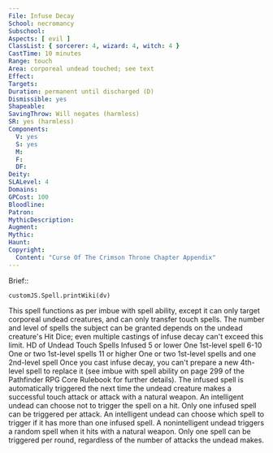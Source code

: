 ```yaml
---
File: Infuse Decay
School: necromancy
Subschool: 
Aspects: [ evil ]
ClassList: { sorcerer: 4, wizard: 4, witch: 4 }
CastTime: 10 minutes
Range: touch
Area: corporeal undead touched; see text
Effect: 
Targets: 
Duration: permanent until discharged (D)
Dismissible: yes
Shapeable: 
SavingThrow: Will negates (harmless)
SR: yes (harmless)
Components:
  V: yes
  S: yes
  M: 
  F: 
  DF: 
Deity: 
SLALevel: 4
Domains: 
GPCost: 100
Bloodline: 
Patron: 
MythicDescription: 
Augment: 
Mythic: 
Haunt: 
Copyright:
  Content: "Curse Of The Crimson Throne Chapter Appendix"
---
```

Brief:: 

```dataviewjs
customJS.Spell.printWiki(dv)
```

This spell functions as per imbue with spell ability, except it can only target corporeal undead creatures, and can only transfer touch spells. The number and level of spells the subject can be granted depends on the undead creature's Hit Dice; even multiple castings of infuse decay can't exceed this limit.  HD of Undead Touch Spells Infused  5 or lower One 1st-level spell  6-10 One or two 1st-level spells  11 or higher One or two 1st-level spells and one 2nd-level spell  Once you cast infuse decay, you can't prepare a new 4th-level spell to replace it (see imbue with spell ability on page 299 of the Pathfinder RPG Core Rulebook for further details). The infused spell is automatically triggered the next time the undead creature makes a successful touch attack or attack with a natural weapon. An intelligent undead can choose not to trigger the spell on a hit. Only one infused spell can be triggered per attack. An intelligent undead can choose which spell to trigger if it has more than one infused spell. A nonintelligent undead triggers a random spell when it hits with a natural weapon. Only one spell can be triggered per round, regardless of the number of attacks the undead makes.
